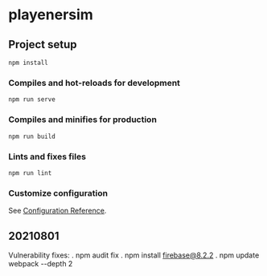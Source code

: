 # playenersim

## Project setup
```
npm install
```

### Compiles and hot-reloads for development
```
npm run serve
```

### Compiles and minifies for production
```
npm run build
```

### Lints and fixes files
```
npm run lint
```

### Customize configuration
See [Configuration Reference](https://cli.vuejs.org/config/).
## 20210801
Vulnerability fixes:
  . npm audit fix
  . npm install firebase@8.2.2 
  . npm update webpack --depth 2

